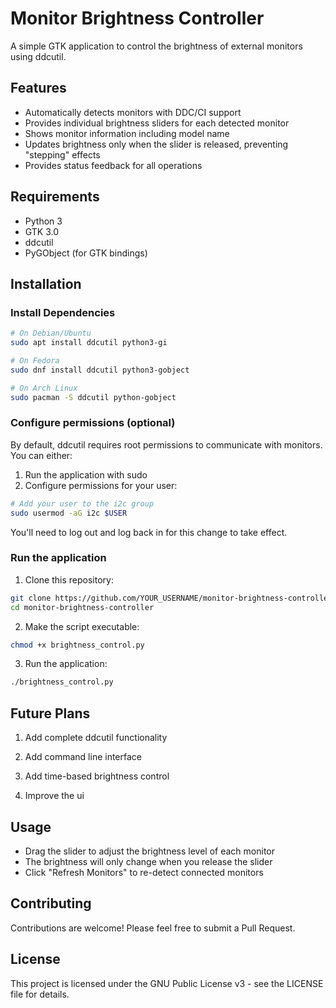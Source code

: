 # Monitor Brightness Controller

A simple GTK application to control the brightness of external monitors using ddcutil.

## Features

- Automatically detects monitors with DDC/CI support
- Provides individual brightness sliders for each detected monitor
- Shows monitor information including model name
- Updates brightness only when the slider is released, preventing "stepping" effects
- Provides status feedback for all operations

## Requirements

- Python 3
- GTK 3.0
- ddcutil
- PyGObject (for GTK bindings)

## Installation

### Install Dependencies

```bash
# On Debian/Ubuntu
sudo apt install ddcutil python3-gi

# On Fedora
sudo dnf install ddcutil python3-gobject

# On Arch Linux
sudo pacman -S ddcutil python-gobject
```

### Configure permissions (optional)

By default, ddcutil requires root permissions to communicate with monitors. You can either:

1. Run the application with sudo
2. Configure permissions for your user:

```bash
# Add your user to the i2c group
sudo usermod -aG i2c $USER
```

You'll need to log out and log back in for this change to take effect.

### Run the application

1. Clone this repository:
```bash
git clone https://github.com/YOUR_USERNAME/monitor-brightness-controller.git
cd monitor-brightness-controller
```

2. Make the script executable:
```bash
chmod +x brightness_control.py
```

3. Run the application:
```bash
./brightness_control.py
```

## Future Plans

1. Add complete ddcutil functionality

2. Add command line interface

3. Add time-based brightness control

4. Improve the ui


## Usage

- Drag the slider to adjust the brightness level of each monitor
- The brightness will only change when you release the slider
- Click "Refresh Monitors" to re-detect connected monitors

## Contributing

Contributions are welcome! Please feel free to submit a Pull Request.

## License

This project is licensed under the GNU Public License v3 - see the LICENSE file for details.
